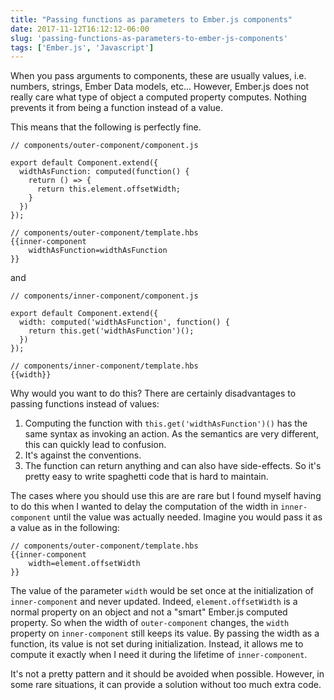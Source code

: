 ```yaml
---
title: "Passing functions as parameters to Ember.js components"
date: 2017-11-12T16:12:12-06:00
slug: 'passing-functions-as-parameters-to-ember-js-components'
tags: ['Ember.js', 'Javascript']
---
```


When you pass arguments to components, these are usually values, i.e.  numbers,
strings, Ember Data models, etc... However, Ember.js does not really care what
type of object a computed property computes. Nothing prevents it from being a
function instead of a value.

This means that the following is perfectly fine.

    // components/outer-component/component.js

    export default Component.extend({
      widthAsFunction: computed(function() {
        return () => {
          return this.element.offsetWidth;
        }
      })
    });

    // components/outer-component/template.hbs
    {{inner-component
        widthAsFunction=widthAsFunction
    }}

and

    // components/inner-component/component.js

    export default Component.extend({
      width: computed('widthAsFunction', function() {
        return this.get('widthAsFunction')();
      })
    });

    // components/inner-component/template.hbs
    {{width}}

Why would you want to do this? There are certainly disadvantages to passing
functions instead of values:

1. Computing the function with `this.get('widthAsFunction')()` has the same
   syntax as invoking an action. As the semantics are very different, this can
   quickly lead to confusion.
2. It's against the conventions.
3. The function can return anything and can also have side-effects. So it's
   pretty easy to write spaghetti code that is hard to maintain.

The cases where you should use this are are rare but I found myself having to do
this when I wanted to delay the computation of the width in `inner-component`
until the value was actually needed. Imagine you would pass it as a value as in
the following:

    // components/outer-component/template.hbs
    {{inner-component
        width=element.offsetWidth
    }}

The value of the parameter `width` would be set once at the initialization of
`inner-component` and never updated. Indeed, `element.offsetWidth` is a normal
property on an object and not a "smart" Ember.js computed property. So when the
width of `outer-component` changes, the `width` property on `inner-component`
still keeps its value. By passing the width as a function, its value is not set
during initialization. Instead, it allows me to compute it exactly when I need
it during the lifetime of `inner-component`.

It's not a pretty pattern and it should be avoided when possible. However, in
some rare situations, it can provide a solution without too much extra code.
